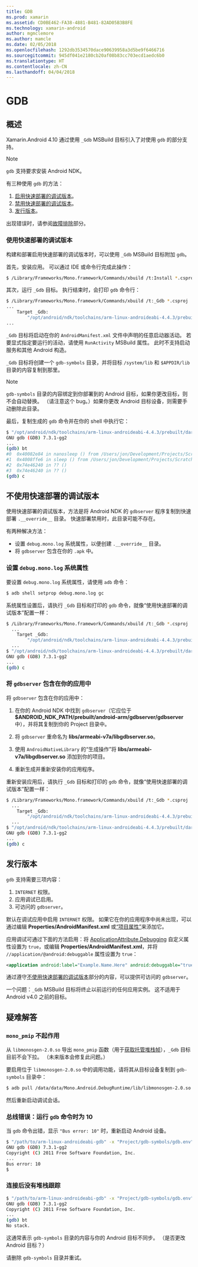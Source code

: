 ```yaml
---
title: GDB
ms.prod: xamarin
ms.assetid: CD0BE462-FA38-4881-B481-82AD05B3B8FE
ms.technology: xamarin-android
author: mgmclemore
ms.author: mamcle
ms.date: 02/05/2018
ms.openlocfilehash: 1292db3534570dace90639958a3d5be9f6466716
ms.sourcegitcommit: 945df041e2180cb20af08b83cc703ecd1aedc6b0
ms.translationtype: HT
ms.contentlocale: zh-CN
ms.lasthandoff: 04/04/2018
---
```

# <a name="gdb"></a>GDB

## <a name="overview"></a>概述

Xamarin.Android 4.10 通过使用 `_Gdb` MSBuild 目标引入了对使用 `gdb` 的部分支持。 

> [!NOTE]
> `gdb` 支持要求安装 Android NDK。

有三种使用 `gdb` 的方法：

1.  [启用快速部署的调试版本](#Debug_Builds_with_Fast_Deployment)。
1.  [禁用快速部署的调试版本](#Debug_Builds_without_Fast_Deployment)。
1.  [发行版本](#Release_Builds)。


出现错误时，请参阅[故障排除](#Troubleshooting)部分。

<a name="Debug_Builds_with_Fast_Deployment" />

### <a name="debug-builds-with-fast-deployment"></a>使用快速部署的调试版本

构建和部署启用快速部署的调试版本时，可以使用 `_Gdb` MSBuild 目标附加 `gdb`。

首先，安装应用。 可以通过 IDE 或命令行完成此操作：

```bash
$ /Library/Frameworks/Mono.framework/Commands/xbuild /t:Install *.csproj
```

其次，运行 `_Gdb` 目标。 执行结束时，会打印 `gdb` 命令行：

```bash
$ /Library/Frameworks/Mono.framework/Commands/xbuild /t:_Gdb *.csproj
...
    Target _Gdb:
        "/opt/android/ndk/toolchains/arm-linux-androideabi-4.4.3/prebuilt/darwin-x86/bin/arm-linux-androideabi-gdb" -x "/Users/jon/Development/Projects/Scratch.HelloXamarin20//gdb-symbols/gdb.env"
...
```

`_Gdb` 目标将启动在你的 `AndroidManifest.xml` 文件中声明的任意启动器活动。 若要显式指定要运行的活动，请使用 `RunActivity` MSBuild 属性。 此时不支持启动服务和其他 Android 构造。

`_Gdb` 目标将创建一个 `gdb-symbols` 目录，并将目标 `/system/lib` 和 `$APPDIR/lib` 目录的内容复制到那里。


> [!NOTE]
> `gdb-symbols` 目录的内容绑定到你部署到的 Android 目标，如果你更改目标，则不会自动替换。 （请注意这个 bug。）如果你更改 Android 目标设备，则需要手动删除此目录。

最后，复制生成的 `gdb` 命令并在你的 shell 中执行它：

```bash
$ "/opt/android/ndk/toolchains/arm-linux-androideabi-4.4.3/prebuilt/darwin-x86/bin/arm-linux-androideabi-gdb" -x "/Users/jon/Development/Projects/Scratch.HelloXamarin20//gdb-symbols/gdb.env"
GNU gdb (GDB) 7.3.1-gg2
...
(gdb) bt
#0  0x40082e84 in nanosleep () from /Users/jon/Development/Projects/Scratch.HelloXamarin20/gdb-symbols/libc.so
#1  0x4008ffe6 in sleep () from /Users/jon/Development/Projects/Scratch.HelloXamarin20/gdb-symbols/libc.so
#2  0x74e46240 in ?? ()
#3  0x74e46240 in ?? ()
(gdb) c
```

<a name="Debug_Builds_without_Fast_Deployment" />

## <a name="debug-builds-without-fast-deployment"></a>不使用快速部署的调试版本

使用快速部署的调试版本，方法是将 Android NDK 的 `gdbserver` 程序复制到快速部署 `.__override__` 目录。 快速部署禁用时，此目录可能不存在。

有两种解决方法：

-   设置 `debug.mono.log` 系统属性，以便创建 `.__override__` 目录。
-   将 `gdbserver` 包含在你的 `.apk` 中。

### <a name="setting-the-debugmonolog-system-property"></a>设置 `debug.mono.log` 系统属性

要设置 `debug.mono.log` 系统属性，请使用 `adb` 命令：

```bash
$ adb shell setprop debug.mono.log gc
```

系统属性设置后，请执行 `_Gdb` 目标和打印的 `gdb` 命令，就像“使用快速部署的调试版本”配置一样：

```bash
$ /Library/Frameworks/Mono.framework/Commands/xbuild /t:_Gdb *.csproj
  ...
    Target _Gdb:
        "/opt/android/ndk/toolchains/arm-linux-androideabi-4.4.3/prebuilt/darwin-x86/bin/arm-linux-androideabi-gdb" -x "/Users/jon/Development/Projects/Scratch.HelloXamarin20//gdb-symbols/gdb.env"
  ...
$ "/opt/android/ndk/toolchains/arm-linux-androideabi-4.4.3/prebuilt/darwin-x86/bin/arm-linux-androideabi-gdb" -x "/Users/jon/Development/Projects/Scratch.HelloXamarin20//gdb-symbols/gdb.env"
GNU gdb (GDB) 7.3.1-gg2
...
(gdb) c
```


### <a name="including-gdbserver-in-your-app"></a>将 `gdbserver` 包含在你的应用中

将 `gdbserver` 包含在你的应用中：

1. 在你的 Android NDK 中找到 `gdbserver`（它应位于 **$ANDROID\_NDK\_PATH/prebuilt/android-arm/gdbserver/gdbserver** 中），并将其复制到你的 Project 目录中。

2. 将 `gdbserver` 重命名为 **libs/armeabi-v7a/libgdbserver.so**。

3. 使用 `AndroidNativeLibrary` 的“生成操作”将 **libs/armeabi-v7a/libgdbserver.so** 添加到你的项目。

4. 重新生成并重新安装你的应用程序。

重新安装应用后，请执行 `_Gdb` 目标和打印的 `gdb` 命令，就像“使用快速部署的调试版本”配置一样：

```bash
$ /Library/Frameworks/Mono.framework/Commands/xbuild /t:_Gdb *.csproj
  ...
    Target _Gdb:
        "/opt/android/ndk/toolchains/arm-linux-androideabi-4.4.3/prebuilt/darwin-x86/bin/arm-linux-androideabi-gdb" -x "/Users/jon/Development/Projects/Scratch.HelloXamarin20//gdb-symbols/gdb.env"
  ...
$ "/opt/android/ndk/toolchains/arm-linux-androideabi-4.4.3/prebuilt/darwin-x86/bin/arm-linux-androideabi-gdb" -x "/Users/jon/Development/Projects/Scratch.HelloXamarin20//gdb-symbols/gdb.env"
GNU gdb (GDB) 7.3.1-gg2
...
(gdb) c
```

<a name="Release_Builds" />

## <a name="release-builds"></a>发行版本

`gdb` 支持需要三项内容：

1.  `INTERNET` 权限。
2.  应用调试已启用。
3.  可访问的 `gdbserver`。

默认在调试应用中启用 `INTERNET` 权限。 如果它在你的应用程序中尚未出现，可以通过编辑 **Properties/AndroidManifest.xml** 或[“项目属性”](https://developer.xamarin.com/recipes/android/general/projects/add_permissions_to_android_manifest/)来添加它。

应用调试可通过下面的方法启用：将 [ApplicationAttribute.Debugging](https://developer.xamarin.com/api/property/Android.App.ApplicationAttribute.Debuggable/) 自定义属性设置为 `true`，或编辑 **Properties/AndroidManifest.xml**，并将 `//application/@android:debuggable` 属性设置为 `true`：

```xml
<application android:label="Example.Name.Here" android:debuggable="true">
```

通过遵守[不使用快速部署的调试版本](#Debug_Builds_without_Fast_Deployment)部分的内容，可以提供可访问的 `gdbserver`。

一个问题：`_Gdb` MSBuild 目标将终止以前运行的任何应用实例。 这不适用于 Android v4.0 之前的目标。

<a name="Troubleshooting" />

## <a name="troubleshooting"></a>疑难解答

### <a name="monopmip-doesnt-work"></a>`mono_pmip` 不起作用

从 `libmonosgen-2.0.so` 导出 `mono_pmip` 函数（用于[获取托管堆栈帧](http://www.mono-project.com/docs/debug+profile/debug/#debugging-with-gdb)），`_Gdb` 目标目前不会下拉。 （未来版本会修复此问题。）

要启用位于 `libmonosgen-2.0.so` 中的调用功能，请将其从目标设备复制到 `gdb-symbols` 目录中：

```bash
$ adb pull /data/data/Mono.Android.DebugRuntime/lib/libmonosgen-2.0.so Project/gdb-symbols
```

然后重新启动调试会话。

### <a name="bus-error-10-when-running-the-gdb-command"></a>总线错误：运行 `gdb` 命令时为 10

当 `gdb` 命令出错，显示 `"Bus error: 10"` 时，重新启动 Android 设备。

```bash
$ "/path/to/arm-linux-androideabi-gdb" -x "Project/gdb-symbols/gdb.env"
GNU gdb (GDB) 7.3.1-gg2
Copyright (C) 2011 Free Software Foundation, Inc.
...
Bus error: 10
$
```

### <a name="no-stack-trace-after-attach"></a>连接后没有堆栈跟踪

```bash
$ "/path/to/arm-linux-androideabi-gdb" -x "Project/gdb-symbols/gdb.env"
GNU gdb (GDB) 7.3.1-gg2
Copyright (C) 2011 Free Software Foundation, Inc.
...
(gdb) bt
No stack.
```

这通常表示 `gdb-symbols` 目录的内容与你的 Android 目标不同步。 （是否更改 Android 目标？）

请删除 `gdb-symbols` 目录并重试。
